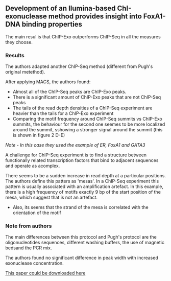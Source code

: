 
## Development of an Ilumina-based ChI-exonuclease method provides insight into FoxA1-DNA binding properties

The main resul is that ChIP-Exo outperforms ChIP-Seq in all the measures they choose. 

### Results

The authors adapted another ChIP-Seq method (different from Pugh's original metethod).

After applying MACS, the authors found:
* Almost all of the ChIP-Seq peaks are ChIP-Exo peaks.
* There is a significant amount of ChIP-Exo peaks that are not ChIP-Seq peaks
* The tails of the read depth densities of a ChIP-Seq experiment are heavier than the tails for a ChIP-Exo experiment
* Comparing the motif frequency around ChIP-Seq summits vs ChIP-Exo summits, the behaviour for the second one seemes to be more localized around the summit, sshowing a stronger signal around the summit (this is shown in figure 2 D-E) 

*Note - In this case they used the example of ER, FoxA1 and GATA3*

A challenge for ChIP-Seq experiment is to find a structure between functionally related transcription factors that bind to adjacent sequences and operate as acomplex.

There seems to be a sudden increase in read depth at a particular positions. The authors define this patters as 'mesas'. In a ChIP-Seq experiment this pattern is usually associated with an amplification artefact. In this example, there is a high frequency of motifs exactly 9 bp of the start position of the mesa, which suggest that is not an artefact.

* Also, its seems that the strand of the mesa is correlated with the orientation of the motif


### Note from authors

The main differences between this protocol and Pugh's protocol are the oligonucleotides sequences, different washing buffers, the use of magnetic bedsand the PCR mix.

The authors found no significant difference in peak width with increased exonuclease concentration.


[This paper could be downloaded here](http://genomebiology.com/content/pdf/gb-2013-14-12-r147.pdf)
